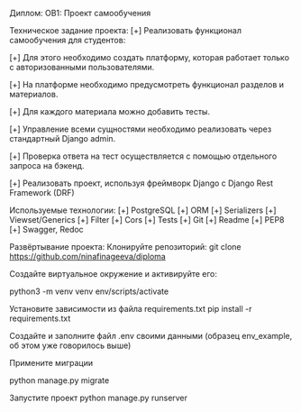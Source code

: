 Диплом: OB1:  Проект самообучения

Техническое задание проекта:
[+] Реализовать функционал самообучения для студентов:

[+] Для этого необходимо создать платформу, которая работает только с авторизованными пользователями.

[+] На платформе необходимо предусмотреть функционал разделов и материалов.

[+] Для каждого материала можно добавить тесты.

[+] Управление всеми сущностями необходимо реализовать через стандартный Django admin.

[+] Проверка ответа на тест осуществляется с помощью отдельного запроса на бэкенд.

[+] Реализовать проект, используя фреймворк Django с Django Rest Framework (DRF)

Используемые технологии:
[+] PostgreSQL
[+] ORM
[+] Serializers
[+] Viewset/Generics
[+] Filter
[+] Cors
[+] Tests
[+] Git
[+] Readme
[+] PEP8
[+] Swagger, Redoc

Развёртывание проекта:
Клонируйте репозиторий: git clone https://github.com/ninafinageeva/diploma

Создайте виртуальное окружение и активируйте его:

python3 -m venv venv env/scripts/activate

Установите зависимости из файла requirements.txt
pip install -r requirements.txt

Создайте и заполните файл .env своими данными (образец env_example, об этом уже говорилось выше)

Примените миграции

python manage.py migrate

Запустите проект
python manage.py runserver